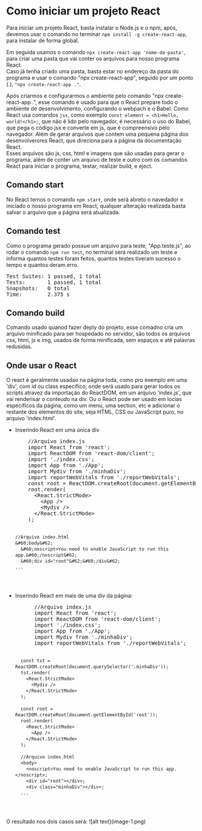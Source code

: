 <h1>Como iniciar um projeto React</h1>

<p>Para iniciar um projeto React, basta instalar o Node.js e o npm, após, devemos usar o comando no terminar <code>npm install -g create-react-app</code>, para instalar de forma global.</p>
<p>Em seguida usamos o comando <code>npx create-react-app 'nome-da-pasta'</code>, para criar uma pasta que vai conter os arquivos para nosso programa React. <br>Caso já tenha criado uma pasta, basta estar no endereço da pasta do programa e usar o comando "npx create-react-app", seguido por um ponto (.), <code>"npx create-react-app ."</code>.</p>
<p>
Após criarmos e configurarmos o ambiente pelo comando "npx create-react-app .", esse comando é usado para que o React prepare todo o ambiente de desenvolvimento, configurando o webpach e o Babel. Como React usa comandos <code>jsx</code>, como exemplo <code>const element = &#60;h1&#62;Hello, world!&#60;/h1&#62;;</code>, que não é lido pelo navegador, é necessário o uso do Babel, que pega o código jsx e converte em js, que é compreensivo pelo navegador. Além de gerar arquivos que contem uma pequena página dos desenvolverores React, que direciona para a página da documentação React.<br>
Esses arquivos são js, css, html e imagens que são usadas para gerar o programa, além de conter um arquivo de teste e outro com os comandos React para iniciar o programa, testar, realizar build, e eject.
</p>
<h2>Comando start</h2>
<p>No React temos o comando <code>npm start</code>, onde será abreto o navedador e iniciado o nosso programa em React, qualquer alteração realizada basta salvar o arquivo que a página será atualizada.
<h2>Comando test</h2>
<p>Como o programa gerado possue um arquivo para teste, "App.teste.js", ao rodar o comando <code>npm run test</code>, no terminal será realizado um teste e informa quantos testes foram feitos, quantos testes tiveram sucesso o tempo e quantos deram erro.
<pre>Test Suites: 1 passed, 1 total
Tests:       1 passed, 1 total
Snapshots:   0 total
Time:        2.375 s</pre>
</p>
<h2>Comando build</h2>
<p>Comando usado quanod fazer deply do projeto, esse comadno cria um arquivo minificado para ser hospedado no servidor, são todos os arquivos css, html, js e img, usados de forma minificada, sem espaços e até palavras redusidas.</p>

<h2>Onde usar o React</h2>
<p>O react é geralmente usadao na página toda, como pro exemplo em uma 'div', com id ou class especifico, onde será usado para gerar todos os scripts atravez da importação do ReactDOM, em um arquivo 'index.js', que vai renderisar o conteudo na div. Ou o React pode ser usado em locias específicos da página, como um menu, uma section, etc e adicionar o restante dos elementos do site, seja HTML, CSS ou JavaScript puro, no arquivo 'index.html'.</p>

<ul>
  <li>Inserindo React em uma única div
  <pre>
    //Arquivo index.js
    import React from 'react';
    import ReactDOM from 'react-dom/client';
    import './index.css';
    import App from './App';
    import Mydiv from './minhaDiv';
    import reportWebVitals from './reportWebVitals';
    const root = ReactDOM.createRoot(document.getElementById('root'));
    root.render(
      &#60;React.StrictMode&#62;
        &#60;App /&#62;
        &#60;Mydiv /&#62;
      &#60;/React.StrictMode&#62;
    );

    //Arquivo index.html
    &#60;body&#62;
      &#60;noscript>You need to enable JavaScript to run this app.&#60;/noscript&#62;
      &#60;div id="root"&#62;&#60;/div&#62;
    ...
  </pre>

  </li>
  <li>Inserindo React em mais de uma div da página:<pre>
      //Arquivo index.js
      import React from 'react';
      import ReactDOM from 'react-dom/client';
      import './index.css';
      import App from './App';
      import Mydiv from './minhaDiv';
      import reportWebVitals from './reportWebVitals';

      const tst = ReactDOM.createRoot(document.querySelector('.minhaDiv'));
      tst.render(
        <React.StrictMode>
          <Mydiv />
        </React.StrictMode>
      );

      const root = ReactDOM.createRoot(document.getElementById('root'));
      root.render(
        <React.StrictMode>
          <App />
        </React.StrictMode>
      );

      //Arquivo index.html
      <body>
        <noscript>You need to enable JavaScript to run this app.</noscript>;
        <div id="root"></div>;
        <div class="minhaDiv"></div>;
      ...
  </pre>
  </li>
</ul>
<p>
  O resultado nos dois casos será:
  ![alt text](image-1.png)
</p>

